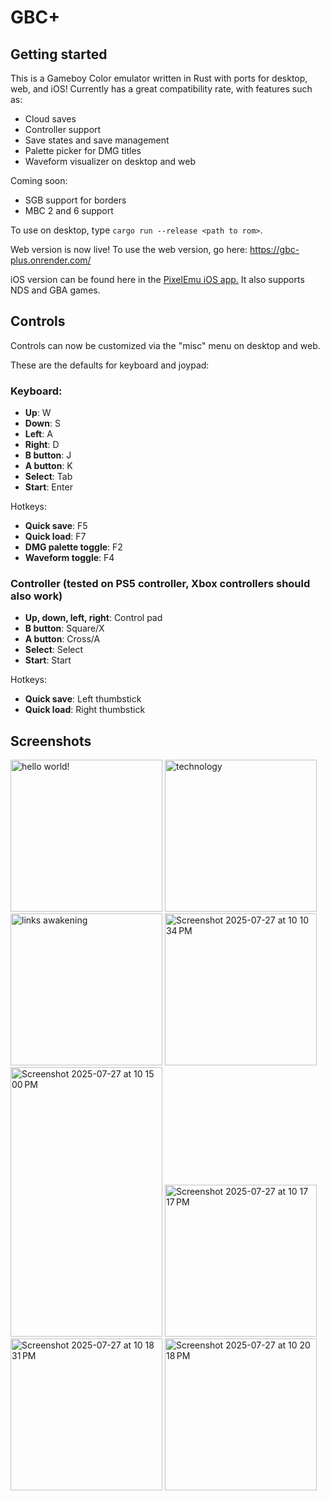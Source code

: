 # GBC+

## Getting started

This is a Gameboy Color emulator written in Rust with ports for desktop, web, and iOS! Currently has a great compatibility rate, with features such as:

- Cloud saves
- Controller support
- Save states and save management
- Palette picker for DMG titles
- Waveform visualizer on desktop and web

Coming soon:

- SGB support for borders
- MBC 2 and 6 support

To use on desktop, type `cargo run --release <path to rom>`.

Web version is now live! To use the web version, go here: https://gbc-plus.onrender.com/

iOS version can be found here in the <a href="https://github.com/annethereshewent/PixelEmu">PixelEmu iOS app.</a> It also supports NDS and GBA games.

## Controls

Controls can now be customized via the "misc" menu on desktop and web. 

These are the defaults for keyboard and joypad:

### Keyboard:

- **Up**: W
- **Down**: S
- **Left**: A
- **Right**: D
- **B button**: J
- **A button**: K
- **Select**: Tab
- **Start**: Enter

Hotkeys:

- **Quick save**: F5
- **Quick load**: F7
- **DMG palette toggle**: F2
- **Waveform toggle**: F4


### Controller (tested on PS5 controller, Xbox controllers should also work)

- **Up, down, left, right**: Control pad
- **B button**: Square/X
- **A button**: Cross/A
- **Select**: Select
- **Start**: Start

Hotkeys:

- **Quick save**: Left thumbstick
- **Quick load**: Right thumbstick

## Screenshots

<img width="243" alt="hello world!" src="https://github.com/user-attachments/assets/c590aa85-a857-44ce-b0b4-1dc4fa9a98ef" />
<img width="243" alt="technology" src="https://github.com/user-attachments/assets/9557a837-9d1b-49e3-b482-a8a660a20d0b" />
<img width="243" alt="links awakening" src="https://github.com/user-attachments/assets/d3713078-4a3e-47ec-be62-eeb4839e6bcc" />
<img width="243" alt="Screenshot 2025-07-27 at 10 10 34 PM" src="https://github.com/user-attachments/assets/4a57b16d-ee51-435e-ba7e-0594a0c88949" />
<img width="243" height="431" alt="Screenshot 2025-07-27 at 10 15 00 PM" src="https://github.com/user-attachments/assets/385c299d-60ca-4332-aac4-262d58ef1b96" />
<img width="243" alt="Screenshot 2025-07-27 at 10 17 17 PM" src="https://github.com/user-attachments/assets/2d37b003-5cab-4556-a4e7-0aa9a1f3959d" />
<img width="243" alt="Screenshot 2025-07-27 at 10 18 31 PM" src="https://github.com/user-attachments/assets/efa5088e-25af-4430-ba23-7ead114020d0" />
<img width="243" alt="Screenshot 2025-07-27 at 10 20 18 PM" src="https://github.com/user-attachments/assets/3bec3558-bc85-4ea6-a825-8d84da497c4e" />


